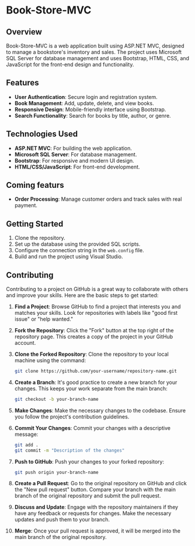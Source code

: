 # Book-Store-MVC

## Overview

Book-Store-MVC is a web application built using ASP.NET MVC, designed to manage a bookstore's inventory and sales. The project uses Microsoft SQL Server for database management and uses Bootstrap, HTML, CSS, and JavaScript for the front-end design and functionality.

## Features

- **User Authentication**: Secure login and registration system.
- **Book Management**: Add, update, delete, and view books.
- **Responsive Design**: Mobile-friendly interface using Bootstrap.
- **Search Functionality**: Search for books by title, author, or genre.

## Technologies Used

- **ASP.NET MVC**: For building the web application.
- **Microsoft SQL Server**: For database management.
- **Bootstrap**: For responsive and modern UI design.
- **HTML/CSS/JavaScript**: For front-end development.

## Coming featurs

- **Order Processing**: Manage customer orders and track sales with real payment.

## Getting Started

1. Clone the repository.
2. Set up the database using the provided SQL scripts.
3. Configure the connection string in the `web.config` file.
4. Build and run the project using Visual Studio.

## Contributing

Contributing to a project on GitHub is a great way to collaborate with others and improve your skills. Here are the basic steps to get started:

1. **Find a Project**: Browse GitHub to find a project that interests you and matches your skills. Look for repositories with labels like "good first issue" or "help wanted."

2. **Fork the Repository**: Click the "Fork" button at the top right of the repository page. This creates a copy of the project in your GitHub account.

3. **Clone the Forked Repository**: Clone the repository to your local machine using the command:

   ```bash
   git clone https://github.com/your-username/repository-name.git
   ```

4. **Create a Branch**: It's good practice to create a new branch for your changes. This keeps your work separate from the main branch:

   ```bash
   git checkout -b your-branch-name
   ```

5. **Make Changes**: Make the necessary changes to the codebase. Ensure you follow the project's contribution guidelines.

6. **Commit Your Changes**: Commit your changes with a descriptive message:

   ```bash
   git add .
   git commit -m "Description of the changes"
   ```

7. **Push to GitHub**: Push your changes to your forked repository:

   ```bash
   git push origin your-branch-name
   ```

8. **Create a Pull Request**: Go to the original repository on GitHub and click the "New pull request" button. Compare your branch with the main branch of the original repository and submit the pull request.

9. **Discuss and Update**: Engage with the repository maintainers if they have any feedback or requests for changes. Make the necessary updates and push them to your branch.

10. **Merge**: Once your pull request is approved, it will be merged into the main branch of the original repository.
